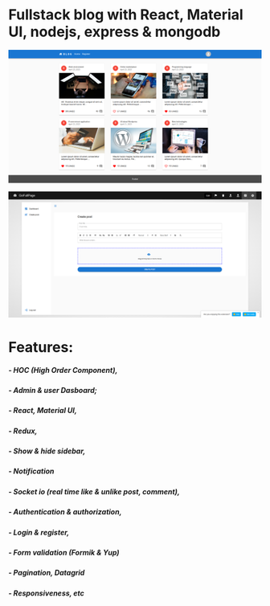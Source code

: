 # Fullstack blog with React, Material UI, nodejs, express & mongodb



![My Image](frontend/src/images/home.png)

![My Image](frontend/src/images/post.png)



# Features:
##### - HOC (High Order Component),
##### - Admin & user Dasboard;
##### - React, Material UI, 
##### - Redux, 
##### - Show & hide sidebar,
##### - Notification
##### - Socket io (real time like & unlike post, comment),
##### - Authentication & authorization,
##### - Login & register,
##### - Form validation (Formik & Yup)
##### - Pagination, Datagrid
##### - Responsiveness, etc




